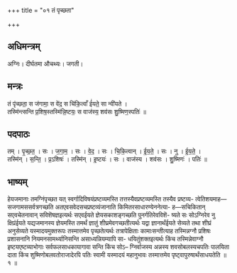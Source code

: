 +++
title = "०१ तं पृच्छता"

+++
## अधिमन्त्रम्
अग्निः। दीर्घतमा औचथ्यः। जगती।

## मन्त्रः
तं पृ॑च्छता॒ स ज॑गामा॒ स वे॑द॒ स चि॑कि॒त्वाँ ई॑यते॒ सा न्वी॑यते ।  
तस्मि॑न्त्सन्ति प्र॒शिष॒स्तस्मि॑न्नि॒ष्टयः॒ स वाज॑स्य॒ शव॑सः शु॒ष्मिण॒स्पतिः॑ ॥

## पदपाठः
तम् । पृ॒च्छ॒त॒ । सः । ज॒गा॒म॒ । सः । वे॒द॒ । सः । चि॒कि॒त्वान् । ई॒य॒ते॒ । सः । नु । ई॒य॒ते॒ ।  
तस्मि॑न् । स॒न्ति॒ । प्र॒ऽशिषः॑ । तस्मि॑न् । इ॒ष्टयः॑ । सः । वाज॑स्य । शव॑सः । शु॒ष्मिणः॑ । पतिः॑ ॥

## भाष्यम्
हेयजमानाः तमग्निंपृच्छत यत् स्वर्गादिविषयंप्रष्टव्यमस्ति तत्तस्यैवप्रष्टव्यमस्ति तस्यैव प्रष्टव्य- त्वेतिशयमाह—सजगामससर्वत्रगच्छति अतएवसवेदसचप्रष्टव्यंजानाति किमितरसाधारण्येननेत्या- ह—सचिकितान् सएवचेतनावान् सविशॆषज्ञइत्यर्थः सएवईयते ज्ञेयसकाशङ्गच्छति पुनर्गतिरेवविशॆ- ष्यते सः सोऽग्निरेव नु क्षिप्रंईयते यद्यजमानस्य ज्ञेयमस्ति तमर्थं ज्ञातुं शीघ्रमेवगच्छतीत्यर्थः यद्वा ज्ञानार्थंईयते सेव्यते तथा शीघ्रं अनुसेव्यते यस्मादयमुक्तरूपः तस्मात्तमेव पृच्छतेत्यर्थः तत्रापेक्षिताः कामाःसन्तीत्याह तस्मिन्नग्नौ प्रशिषः प्रशासनानि नियमनसामर्थ्यानिसन्ति असाध्यन्नियम्यापि सा- धयितुंशक्तइत्यर्थः किंच तस्मिन्नेवाग्नौ इष्टयएष्टव्याभोगाः सर्वफलसाधकायागावा सन्ति किंच सोऽ– ग्निर्वाजस्य अन्नस्य शवसोबलस्यचपतिः पालयिता दाता किंच शुष्मिणोबलवतोराजादेरपि पतिः स्वामी यस्मादयं महानुभावः तस्मात्तमेव पृष्ट्वापुरुषार्थंसाधयतेति ॥ १ ॥